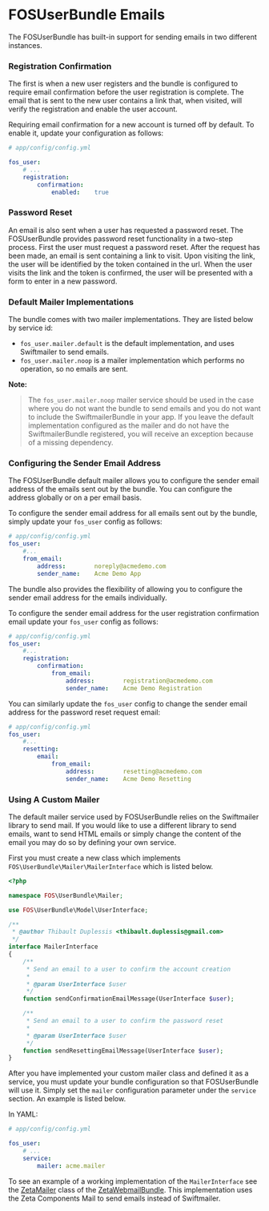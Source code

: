 FOSUserBundle Emails
====================

The FOSUserBundle has built-in support for sending emails in two different 
instances.

### Registration Confirmation

The first is when a new user registers and the bundle is configured 
to require email confirmation before the user registration is complete. 
The email that is sent to the new user contains a link that, when visited, 
will verify the registration and enable the user account.

Requiring email confirmation for a new account is turned off by default. 
To enable it, update your configuration as follows:

``` yaml
# app/config/config.yml

fos_user:
    # ...
    registration:
        confirmation:
            enabled:    true
```

### Password Reset

An email is also sent when a user has requested a password reset. The 
FOSUserBundle provides password reset functionality in a two-step process. 
First the user must request a password reset. After the request has been 
made, an email is sent containing a link to visit. Upon visiting the link, 
the user will be identified by the token contained in the url. When the user 
visits the link and the token is confirmed, the user will be presented with 
a form to enter in a new password.

### Default Mailer Implementations

The bundle comes with two mailer implementations. They are listed below by 
service id:

- `fos_user.mailer.default` is the default implementation, and uses Swiftmailer to send emails.
- `fos_user.mailer.noop` is a mailer implementation which performs no operation, so no emails are sent.

**Note:**

> The `fos_user.mailer.noop` mailer service should be used in the case where you do not want 
> the bundle to send emails and you do not want to include the SwiftmailerBundle 
> in your app. If you leave the default implementation configured as the mailer 
> and do not have the SwiftmailerBundle registered, you will receive an exception 
> because of a missing dependency.

### Configuring the Sender Email Address

The FOSUserBundle default mailer allows you to configure the sender email address 
of the emails sent out by the bundle. You can configure the address globally or on 
a per email basis.

To configure the sender email address for all emails sent out by the bundle, simply 
update your `fos_user` config as follows:

``` yaml
# app/config/config.yml
fos_user:
    #...
    from_email:
        address:        noreply@acmedemo.com
        sender_name:    Acme Demo App
```

The bundle also provides the flexibility of allowing you to configure the sender 
email address for the emails individually.

To configure the sender email address for the user registration confirmation 
email update your `fos_user` config as follows:

``` yaml
# app/config/config.yml
fos_user:
    #...
    registration:
        confirmation:
            from_email: 
                address:        registration@acmedemo.com
                sender_name:    Acme Demo Registration
```

You can similarly update the `fos_user` config to change the sender email address for 
the password reset request email:

``` yaml
# app/config/config.yml
fos_user:
    #...
    resetting:
        email:
            from_email:
                address:        resetting@acmedemo.com
                sender_name:    Acme Demo Resetting
```

### Using A Custom Mailer

The default mailer service used by FOSUserBundle relies on the Swiftmailer 
library to send mail. If you would like to use a different library to send 
emails, want to send HTML emails or simply change the content of the email you 
may do so by defining your own service.
 
First you must create a new class which implements `FOS\UserBundle\Mailer\MailerInterface` 
which is listed below.

``` php
<?php

namespace FOS\UserBundle\Mailer;

use FOS\UserBundle\Model\UserInterface;

/**
 * @author Thibault Duplessis <thibault.duplessis@gmail.com>
 */
interface MailerInterface
{
    /**
     * Send an email to a user to confirm the account creation
     *
     * @param UserInterface $user
     */
    function sendConfirmationEmailMessage(UserInterface $user);

    /**
     * Send an email to a user to confirm the password reset
     *
     * @param UserInterface $user
     */
    function sendResettingEmailMessage(UserInterface $user);
}
```

After you have implemented your custom mailer class and defined it as a service, 
you must update your bundle configuration so that FOSUserBundle will use it. 
Simply set the `mailer` configuration parameter under the `service` section. 
An example is listed below.

In YAML:

``` yaml
# app/config/config.yml

fos_user:
    # ...
    service:
        mailer: acme.mailer
```

To see an example of a working implementation of the `MailerInterface` see 
the [ZetaMailer](https://github.com/simplethings/ZetaWebmailBundle/blob/master/UserBundle/ZetaMailer.php) 
class of the [ZetaWebmailBundle](https://github.com/simplethings/ZetaWebmailBundle). 
This implementation uses the Zeta Components Mail to send emails instead of 
Swiftmailer.

